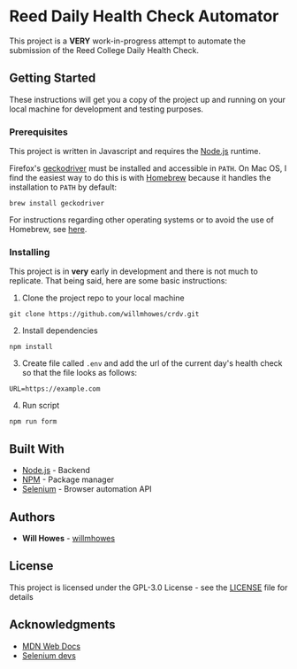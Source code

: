 # Reed Daily Health Check Automator

This project is a **VERY** work-in-progress attempt to automate the submission of the Reed College Daily Health Check.

## Getting Started

These instructions will get you a copy of the project up and running on your local machine for development and testing purposes.

### Prerequisites

This project is written in Javascript and requires the [Node.js](https://nodejs.org/en/) runtime.

Firefox's [geckodriver](https://github.com/mozilla/geckodriver) must be installed and accessible in `PATH`. On Mac OS, I find the easiest way to do this is with [Homebrew](https://brew.sh/) because it handles the installation to `PATH` by default:

```
brew install geckodriver
```

For instructions regarding other operating systems or to avoid the use of Homebrew, see [here](https://developer.mozilla.org/en-US/docs/Learn/Tools_and_testing/Cross_browser_testing/Your_own_automation_environment#setting_up_selenium_in_node).

### Installing

This project is in **very** early in development and there is not much to replicate. That being said, here are some basic instructions:

1. Clone the project repo to your local machine

```
git clone https://github.com/willmhowes/crdv.git
```

2. Install dependencies

```
npm install
```

3. Create file called `.env` and add the url of the current day's health check so that the file looks as follows:

```
URL=https://example.com
```

4. Run script

```
npm run form
```

## Built With

* [Node.js](https://nodejs.org/en/docs/) - Backend
* [NPM](https://docs.npmjs.com/) - Package manager
* [Selenium](https://www.selenium.dev/documentation/en/) - Browser automation API


## Authors

* **Will Howes** - [willmhowes](https://github.com/willmhowes)

## License

This project is licensed under the GPL-3.0 License - see the [LICENSE](LICENSE) file for details

## Acknowledgments

* [MDN Web Docs](https://developer.mozilla.org/en-US/)
* [Selenium devs](https://www.selenium.dev/)
